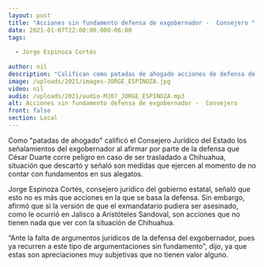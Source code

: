 ```yaml
---
layout: post
title: "Acciones sin fundamento defensa de exgobernador -  Consejero "
date: 2021-01-07T22:00:00.000-06:00
tags:
  
  - Jorge Espinoza Cortés
  
author: nil
description: "Califican como patadas de ahogado acciones de defensa de exgobernador."
image: /uploads/2021/images-JORGE_ESPINOZA.jpg
video: nil
audio: /uploads/2021/audio-MJ07_JORGE_ESPINOZA.mp3
alt: Acciones sin fundamento defensa de exgobernador -  Consejero 
front: false
section: Local
---
```


Como "patadas de ahogado" calificó el Consejero Jurídico del Estado los señalamientos del exgobernador al afirmar por parte de la defensa que César Duarte corre peligro en caso de ser trasladado a Chihuahua, situación que descartó y señaló son medidas que ejercen al momento de no contar con fundamentos en sus alegatos.

Jorge Espinoza Cortés, consejero jurídico del gobierno estatal, señaló que esto no es más que acciones en la que se basa la defensa. Sin embargo, afirmó que si la versión de que el exmandatario pudiera ser asesinado, como le ocurrió en Jalisco a Aristóteles Sandoval, son acciones que no tienen nada que ver con la situación de Chihuahua.

“Ante la falta de argumentos jurídicos de la defensa del exgobernador, pues ya recurren a este tipo de argumentaciones sin fundamento", dijo, ya que estas son apreciaciones muy subjetivas que no tienen valor alguno.